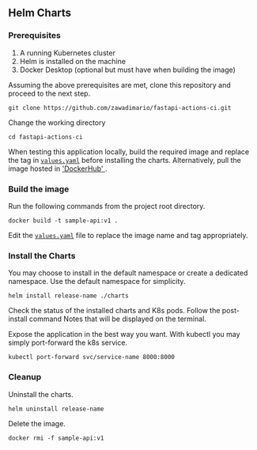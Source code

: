## Helm Charts

### Prerequisites
1. A running Kubernetes cluster
2. Helm is installed on the machine
3. Docker Desktop (optional but must have when building the image)

Assuming the above prerequisites are met, clone this repository and proceed to the next step.

```
git clone https://github.com/zawadimario/fastapi-actions-ci.git
```
Change the working directory

```
cd fastapi-actions-ci
```

When testing this application locally, build the required image and replace the tag in [`values.yaml`](./charts/values.yaml) before installing the charts. Alternatively, pull the image hosted in [ 'DockerHub' ](https://hub.docker.com/r/zawadimario/sample-api/tags). 

### Build the image
Run the following commands from the project root directory.

```
docker build -t sample-api:v1 .
```
Edit the [`values.yaml`](./charts/values.yaml) file to replace the image name and tag appropriately.

### Install the Charts

You may choose to install in the default namespace or create a dedicated namespace. Use the default namespace for simplicity.

```
helm install release-name ./charts
```

Check the status of the installed charts and K8s pods. Follow the post-install command Notes that will be displayed on the terminal.

Expose the application in the best way you want. With kubectl you may simply port-forward the k8s service.

```
kubectl port-forward svc/service-name 8000:8000
```
### Cleanup

Uninstall the charts.

```
helm uninstall release-name
```

Delete the image.

```
docker rmi -f sample-api:v1
```
